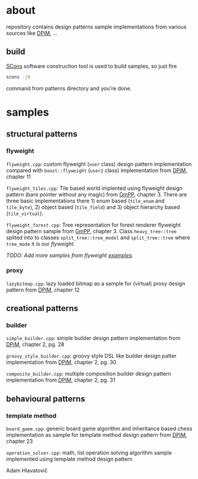 # about

repository contains design patterns sample implementations from various sources like [DPiM], ...

## build

[SCons](https://scons.org/) software construction tool is used to build samples, so just fire

```bash
scons -j8
```

command from patterns directory and you're done.

# samples

## structural patterns

### flyweight

`flyweight.cpp`: custom flyweight (`user` class) design pattern implementation compared with `boost::flyweight` (`user2` class) implementation from [DPiM], chapter 11

`flyweight_tiles.cpp`: Tile based world implented using flyweight design pattern (bare pointer without any magic) from [GmPP], chapter 3. There are three basic implementations there 1) enum based (`tile_enum` and `tile_byte`), 2) object based (`tile_field`) and 3) object hierarchy based (`tile_virtual`).

`flyweight_forest.cpp`: Tree representation for forest renderer flyweight design pattern sample from [GmPP], chapter 3. Class `heavy_tree::tree` splited into to classes `split_tree::tree_model` and `split_tree::tree` where `tree_mode` it is our *flyweight*. 

*TODO: Add more samples from flyweight [examples](https://www.boost.org/doc/libs/1_68_0/libs/flyweight/doc/examples.html).*


### proxy

`lazybitmap.cpp`: lazy loaded bitmap as a sample for (virtual) proxy design pattern from [DPiM], chapter 12


## creational patterns

### builder

`simple_builder.cpp`: simple builder design pattern implementation from [DPiM], chapter 2, pg. 28

`groovy_style_builder.cpp`: groovy style DSL like builder design patter implementation from [DPiM], chapter 2, pg. 30

`composite_builder.cpp`: multiple composition builder design pattern implementation from [DPiM], chapter 2, pg. 31


## behavioural patterns

### template method

`board_game.cpp`: generic board game algorithm and inheritance based chess implementation as sample for template method design pattern from [DPiM], chapter 23

`operation_solver.cpp`: math, list operation solving algorithm sample implemented using template method design pattern


[DPiM]: https://leanpub.com/design-patterns-modern-cpp/	"Design Patterns in Modern C++"

[GmPP]: https://gameprogrammingpatterns.com/	"Game Programming Patterns"

[HoDP]: https://www.packtpub.com/application-development/hands-design-patterns-c	"Hands-On Design Patterns with C++"

[CwMC]: http://leanpub.com/concurrencywithmodernc	"Concurrency with Modern C++"

[PTBB]: https://www.apress.com/gp/book/9781484243978	"Pro TBB"

[FPiC]: https://www.manning.com/books/functional-programming-in-c-plus-plus	"Functional Programming in C++"


Adam Hlavatovič
